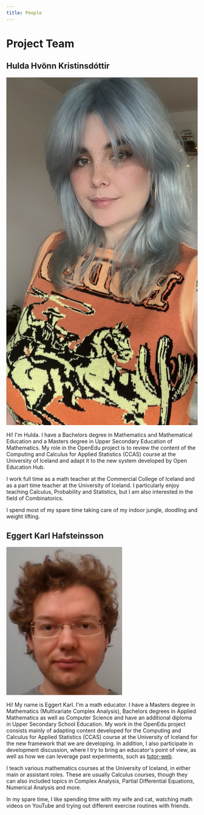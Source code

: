 ```yaml
---
title: People
---
```


# Project Team

## Hulda Hvönn Kristinsdóttir

![Hulda Hvönn Kristinsdóttir](../../static/img/people/hulda.jpg)

Hi!
I'm Hulda.
I have a Bachelors degree in Mathematics and Mathematical Education and a Masters degree in Upper Secondary Education of Mathematics.
My role in the OpenEdu project is to review the content of the Computing and Calculus for Applied Statistics (CCAS) course at the University of Iceland and adapt it to the new system developed by Open Education Hub.

I work full time as a math teacher at the Commercial College of Iceland and as a part time teacher at the University of Iceland. I particularly enjoy teaching Calculus, Probability and Statistics, but I am also interested in the field of Combinatorics.

I spend most of my spare time taking care of my indoor jungle, doodling and weight lifting.

## Eggert Karl Hafsteinsson

![Eggert Karl Hafsteinsson](../../static/img/people/eggert.png)

Hi!
My name is Eggert Karl. I'm a math educator. I have a Masters degree in Mathematics (Multivariate Complex Analysis), Bachelors degrees in Applied Mathematics as well as Computer Science and have an additional diploma in Upper Secondary School Education. My work in the OpenEdu project consists mainly of adapting content developed for the Computing and Calculus for Applied Statistics (CCAS) course at the University of Iceland for the new framework that we are developing. In addition, I also participate in development discussion, where I try to bring an educator's point of view, as well as how we can leverage past experiments, such as [tutor-web](https://tutor-web.net/).

I teach various mathematics courses at the University of Iceland, in either main or assistant roles. These are usually Calculus courses, though they can also included topics in Complex Analysis, Partial Differential Equations, Numerical Analysis and more.

In my spare time, I like spending time with my wife and cat, watching math videos on YouTube and trying out different exercise routines with friends.
